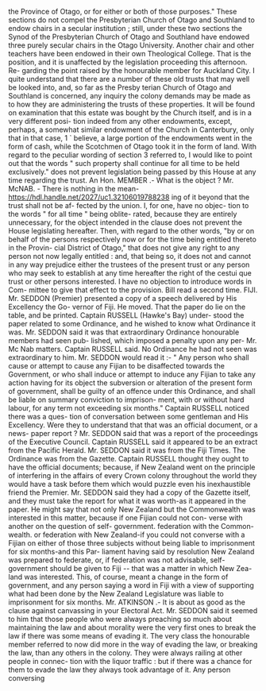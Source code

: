 the Province of Otago, or for either or both of those purposes." These sections do not compel the Presbyterian Church of Otago and Southland to endow chairs in a secular institution ; still, under these two sections the Synod of the Presbyterian Church of Otago and Southland have endowed three purely secular chairs in the Otago University. Another chair and other teachers have been endowed in their own Theological College. That is the position, and it is unaffected by the legislation proceeding this afternoon. Re- garding the point raised by the honourable member for Auckland City. I quite understand that there are a number of these old trusts that may well be looked into, and, so far as the Presby terian Church of Otago and Southland is concerned, any inquiry the colony demands may be made as to how they are administering the trusts of these properties. It will be found on examination that this estate was bought by the Church itself, and is in a very different posi- tion indeed from any other endowments, except, perhaps, a somewhat similar endowment of the Church in Canterbury, only that in that case, 1 ` believe, a large portion of the endowments went in the form of cash, while the Scotchmen of Otago took it in the form of land. With regard to the peculiar wording of section 3 referred to, I would like to point out that the words " such property shall continue for all time to be held exclusively." does not prevent legislation being passed by this House at any time regarding the trust. An Hon. MEMBER .- What is the object ? Mr. McNAB. - There is nothing in the mean- https://hdl.handle.net/2027/uc1.32106019788238 ing of it beyond that the trust shall not be af- fected by the union. I, for one, have no objec- tion to the words " for all time " being oblite- rated, because they are entirely unnecessary, for the object intended in the clause does not prevent the House legislating hereafter. Then, with regard to the other words, "by or on behalf of the persons respectively now or for the time being entitled thereto in the Provin- cial District of Otago," that does not give any right to any person not now legally entitled : and, that being so, it does not and cannot in any way prejudice either the trustees of the present trust or any person who may seek to establish at any time hereafter the right of the cestui que trust or other persons interested. I have no objection to introduce words in Com- mittee to give that effect to the provision. Bill read a second time. FIJI. Mr. SEDDON (Premier) presented a copy of a speech delivered by His Excellency the Go- vernor of Fiji. He moved. That the paper do lie on the table, and be printed. Captain RUSSELL (Hawke's Bay) under- stood the paper related to some Ordinance, and he wished to know what Ordinance it was. Mr. SEDDON said it was that extraordinary Ordinance honourable members had seen pub- lished, which imposed a penalty upon any per- Mr. Mc Nab matters. Captain RUSSELL said. No Ordinance he had not seen was extraordinary to him. Mr. SEDDON would read it :- " Any person who shall cause or attempt to cause any Fijian to be disaffected towards the Government, or who shall induce or attempt to induce any Fijian to take any action having for its object the subversion or alteration of the present form of government, shall be guilty of an offence under this Ordinance, and shall be liable on summary conviction to imprison- ment, with or without hard labour, for any term not exceeding six months." Captain RUSSELL noticed there was a ques- tion of conversation between some gentleman and His Excellency. Were they to understand that that was an official document, or a news- paper report ? Mr. SEDDON said that was a report of the proceedings of the Executive Council. Captain RUSSELL said it appeared to be an extract from the Pacific Herald. Mr. SEDDON said it was from the Fiji Times. The Ordinance was from the Gazette. Captain RUSSELL thought they ought to have the official documents; because, if New Zealand went on the principle of interfering in the affairs of every Crown colony throughout the world they would have a task before them which would puzzle even his inexhaustible friend the Premier. Mr. SEDDON said they had a copy of the Gazette itself, and they must take the report for what it was worth-as it appeared in the paper. He might say that not only New Zealand but the Commonwealth was interested in this matter, because if one Fijian could not con- verse with another on the question of self- government. federation with the Common- wealth. or federation with New Zealand-if you could not converse with a Fijian on either of those three subjects without being liable to imprisonment for six months-and this Par- liament having said by resolution New Zealand was prepared to federate, or, if federation was not advisable, self-government should be given to Fiji -- that was a matter in which New Zea- land was interested. This, of course, meant a change in the form of government, and any person saying a word in Fiji with a view of supporting what had been done by the New Zealand Legislature was liable to imprisonment for six months. Mr. ATKINSON .- It is about as good as the clause against canvassing in your Electoral Act. Mr. SEDDON said it seemed to him that those people who were always preaching so much about maintaining the law and about morality were the very first ones to break the law if there was some means of evading it. The very class the honourable member referred to now did more in the way of evading the law, or breaking the law, than any others in the colony. They were always railing at other people in connec- tion with the liquor traffic : but if there was a chance for them to evade the law they always took advantage of it. Any person conversing 